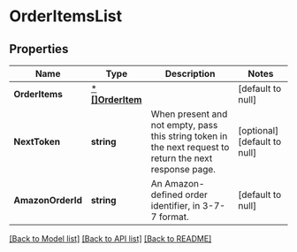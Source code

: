# OrderItemsList

## Properties
Name | Type | Description | Notes
------------ | ------------- | ------------- | -------------
**OrderItems** | [***[]OrderItem**](array.md) |  | [default to null]
**NextToken** | **string** | When present and not empty, pass this string token in the next request to return the next response page. | [optional] [default to null]
**AmazonOrderId** | **string** | An Amazon-defined order identifier, in 3-7-7 format. | [default to null]

[[Back to Model list]](../README.md#documentation-for-models) [[Back to API list]](../README.md#documentation-for-api-endpoints) [[Back to README]](../README.md)

